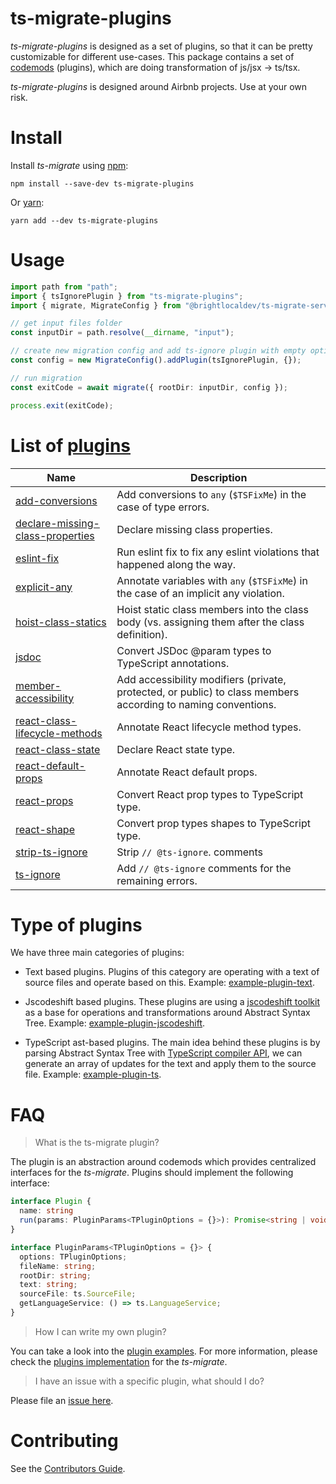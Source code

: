 # ts-migrate-plugins

_ts-migrate-plugins_ is designed as a set of plugins, so that it can be pretty customizable for different use-cases.
This package contains a set of [codemods](https://medium.com/@cpojer/effective-javascript-codemods-5a6686bb46fb) (plugins), which are doing transformation of js/jsx -> ts/tsx.

_ts-migrate-plugins_ is designed around Airbnb projects. Use at your own risk.

# Install

Install _ts-migrate_ using [npm](https://www.npmjs.com):

`npm install --save-dev ts-migrate-plugins`

Or [yarn](https://yarnpkg.com):

`yarn add --dev ts-migrate-plugins`

# Usage

```typescript
import path from "path";
import { tsIgnorePlugin } from "ts-migrate-plugins";
import { migrate, MigrateConfig } from "@brightlocaldev/ts-migrate-server";

// get input files folder
const inputDir = path.resolve(__dirname, "input");

// create new migration config and add ts-ignore plugin with empty options
const config = new MigrateConfig().addPlugin(tsIgnorePlugin, {});

// run migration
const exitCode = await migrate({ rootDir: inputDir, config });

process.exit(exitCode);
```

# List of [plugins](https://github.com/airbnb/ts-migrate/blob/master/packages/ts-migrate-plugins/src)

| Name                                                                                                                                                             | Description                                                                                                   |
| ---------------------------------------------------------------------------------------------------------------------------------------------------------------- | ------------------------------------------------------------------------------------------------------------- |
| [add-conversions](https://github.com/airbnb/ts-migrate/blob/master/packages/ts-migrate-plugins/src/plugins/add-conversions.ts)                                   | Add conversions to `any` (`$TSFixMe`) in the case of type errors.                                             |
| [declare-missing-class-properties](https://github.com/airbnb/ts-migrate/blob/master/packages/ts-migrate-plugins/src/plugins/declare-missing-class-properties.ts) | Declare missing class properties.                                                                             |
| [eslint-fix](https://github.com/airbnb/ts-migrate/blob/master/packages/ts-migrate-plugins/src/plugins/eslint-fix.ts)                                             | Run eslint fix to fix any eslint violations that happened along the way.                                      |
| [explicit-any](https://github.com/airbnb/ts-migrate/blob/master/packages/ts-migrate-plugins/src/plugins/explicit-any.ts)                                         | Annotate variables with `any` (`$TSFixMe`) in the case of an implicit any violation.                          |
| [hoist-class-statics](https://github.com/airbnb/ts-migrate/blob/master/packages/ts-migrate-plugins/src/plugins/hoist-class-statics.ts)                           | Hoist static class members into the class body (vs. assigning them after the class definition).               |
| [jsdoc](https://github.com/airbnb/ts-migrate/blob/master/packages/ts-migrate-plugins/src/plugins/jsdoc.ts)                                                       | Convert JSDoc @param types to TypeScript annotations.                                                         |
| [member-accessibility](https://github.com/airbnb/ts-migrate/blob/master/packages/ts-migrate-plugins/src/plugins/member-accessibility.ts)                         | Add accessibility modifiers (private, protected, or public) to class members according to naming conventions. |
| [react-class-lifecycle-methods](https://github.com/airbnb/ts-migrate/blob/master/packages/ts-migrate-plugins/src/plugins/react-class-lifecycle-methods.ts)       | Annotate React lifecycle method types.                                                                        |
| [react-class-state](https://github.com/airbnb/ts-migrate/blob/master/packages/ts-migrate-plugins/src/plugins/react-class-state.ts)                               | Declare React state type.                                                                                     |
| [react-default-props](https://github.com/airbnb/ts-migrate/blob/master/packages/ts-migrate-plugins/src/plugins/react-default-props.ts)                           | Annotate React default props.                                                                                 |
| [react-props](https://github.com/airbnb/ts-migrate/blob/master/packages/ts-migrate-plugins/src/plugins/react-props.ts)                                           | Convert React prop types to TypeScript type.                                                                  |
| [react-shape](https://github.com/airbnb/ts-migrate/blob/master/packages/ts-migrate-plugins/src/plugins/react-shape.ts)                                           | Convert prop types shapes to TypeScript type.                                                                 |
| [strip-ts-ignore](https://github.com/airbnb/ts-migrate/blob/master/packages/ts-migrate-plugins/src/plugins/strip-ts-ignore.ts)                                   | Strip `// @ts-ignore`. comments                                                                               |
| [ts-ignore](https://github.com/airbnb/ts-migrate/blob/master/packages/ts-migrate-plugins/src/plugins/ts-ignore.ts)                                               | Add `// @ts-ignore` comments for the remaining errors.                                                        |

# Type of plugins

We have three main categories of plugins:

- Text based plugins. Plugins of this category are operating with a text of source files and operate based on this. Example: [example-plugin-text](https://github.com/airbnb/ts-migrate/blob/master/packages/ts-migrate-example/src/example-plugin-text.ts).

- Jscodeshift based plugins. These plugins are using a [jscodeshift toolkit](https://github.com/facebook/jscodeshift) as a base for operations and transformations around Abstract Syntax Tree. Example: [example-plugin-jscodeshift](https://github.com/airbnb/ts-migrate/blob/master/packages/ts-migrate-example/src/example-plugin-jscodeshift.ts).

- TypeScript ast-based plugins. The main idea behind these plugins is by parsing Abstract Syntax Tree with [TypeScript compiler API](https://github.com/microsoft/TypeScript/wiki/Using-the-Compiler-API), we can generate an array of updates for the text and apply them to the source file. Example: [example-plugin-ts](https://github.com/airbnb/ts-migrate/blob/master/packages/ts-migrate-example/src/example-plugin-ts.ts).

# FAQ

> What is the ts-migrate plugin?

The plugin is an abstraction around codemods which provides centralized interfaces for the _ts-migrate_. Plugins should implement the following interface:

```typescript
interface Plugin {
  name: string
  run(params: PluginParams<TPluginOptions = {}>): Promise<string | void> | string | void
}

interface PluginParams<TPluginOptions = {}> {
  options: TPluginOptions;
  fileName: string;
  rootDir: string;
  text: string;
  sourceFile: ts.SourceFile;
  getLanguageService: () => ts.LanguageService;
}
```

> How I can write my own plugin?

You can take a look into the [plugin examples](https://github.com/airbnb/ts-migrate/blob/master/packages/ts-migrate-example/src).
For more information, please check the [plugins implementation](https://github.com/airbnb/ts-migrate/tree/master/packages/ts-migrate-plugins/src/plugins) for the _ts-migrate_.

> I have an issue with a specific plugin, what should I do?

Please file an [issue here](https://github.com/airbnb/ts-migrate/issues/new).

# Contributing

See the [Contributors Guide](https://github.com/airbnb/ts-migrate/blob/master/CONTRIBUTING.md).
